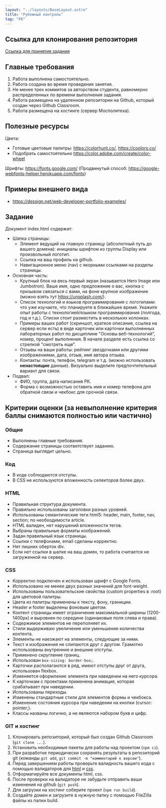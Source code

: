 ```yaml
---
layout: "../layouts/BaseLayout.astro"
title: "Рубежный контроль"
tag: "РК"
---
```


## Ссылка для клонирования репозитория

[Ссылка для принятия задания](https://classroom.github.com/a/-M-x20Jc)

## Главные требования

1. Работа выполнена самостоятельно.
1. Работа создана во время проведения занятия.
1. Не менее трех коммитов за авторством студента, равномерно распределенных по времени выполнения задания.
1. Работа размещена на удаленном репозитории на Github, который создан через Github Classroom.
1. Работа размещена на хостинге (сервер Мосполитеха).

## Полезные ресурсы

Цвета:

- Готовые цветовые палитры: https://colorhunt.co/, https://coolors.co/
- Подобрать самостоятельно https://color.adobe.com/create/color-wheel

Шрифты: https://fonts.google.com/ (Продвинутый способ: https://google-webfonts-helper.herokuapp.com/fonts)

## Примеры внешнего вида

- https://dessign.net/web-developer-portfolio-examples/

## Задание

Документ index.html содержит:

- Шапка страницы:
  - Элемент ведущий на главную страницу (абсолютный путь до вашего домена): инициалы шрифтом из группы Display или произвольный логотип.
  - Ссылка на ваш профиль на github.
  - Навигационное меню (nav) с якорными ссылками на разделы страницы.
- Основная часть:
  - Крупный блок на весь первый экран (называется Hero Image или Jumbotron). Ваше имя, одно предложение о вас, кнопка с призывом связаться с вами, на фоне крупное изображение (можно взять тут https://unsplash.com/).
  - Список технологий и языков программирования с логотипами: что уже изучаете, что планируете в ближайшее время. Укажите опыт работы с технологией/языком программирования (полгода, год и т.д.). Списки стоит разместить в нескольких колонках.
  - Примеры ваших работ (скриншот, краткое описание, ссылка на сервер если есть) в виде карточек или карточки выполненных лабораторных работ по дисциплине "Основы веб-технологий", номер, процент выполнения. В начале разделе есть ссылка со стрелкой "смотреть еще".
  - Отзывы на ваши работы: рейтинг звездочками или другими изображениями, дата, отзыв, имя автора отзыва.
  - Контакты: почта, телефон, telegram и т.д. (можно использовать **ненастоящие** данные). Визуально выделите предпочтительный вариант для связи.
- Подвал:
  - ФИО, группа, дата написания РК.
  - Форма с возможностью оставить имя и номер телефона для обратной связи и чекбокс для срочной связи.

## Критерии оценки (за невыполнение критерия баллы снимаются полностью или частично)

### Общие

- Выполнены главные требования.
- Содержание страницы соответствует заданию.
- Страница выглядит цельно.

### Код

- В коде соблюдаются отступы.
- В CSS не используются вложенность селекторов более двух.

### HTML

- Правильная структура документа.
- Правильно использованы заголовки разных уровней.
- Использованы семантические теги html5: header, main, footer, nav, section; по необходимости article.
- HTML валиден, нет нарушений вложенности тегов.
- Выбраны правильные форматы изображений.
- Задан правильный язык страницы.
- Ссылки с телефонами, email сделаны корректно.
- Нет лишних оберток div.
- Если нет ссылки в шапке на ваш домен, то работа считается не загруженной на сервер.

### CSS

- Корректно подключен и использован шрифт с Google Fonts.
- Использовано не менее двух разных значений для font-weight.
- Использованы пользовательские свойства (custom properties в :root) для цветовой палитры.
- Цвета из палитры применены к тексту, фону, границам.
- Header и footer выделены фоновым цветом.
- Контент страницы имеет ограничение максимальной ширины (1200-1400px) и выровнен по середине (одинаковые поля слева и права).
- Содержимое элементов не переполняет их.
- Стили выдерживаю увеличение или уменьшение количества контента.
- Элементы не наезжают на элементы, следующие за ними.
- Текст и изображения не слипаются друг с другом. Грамотно использованы внутренние и внешние отступы.
- Применено скругление границ.
- Использован `box-sizing: border-box;`.
- Карточки располагаются в ряд, имеют отступы друг от друга, использован flexbox.
- Изменяется оформление элемента при наведении на него курсора.
- К карточкам с проектами применена анимация, которая срабатывает при наведении.
- Использованы переходы.
- Изменены стандартные стили для элементов формы и чекбокса.
- Изменение состояния курсора при наведении на кнопки (cursor: pointer;).
- Классы названы логично, а не являются набором букв и цифр.

### GIT и хостинг

1. Клонировать репозиторий, который был создан Github Classroom (`git clone ...`).
1. Установить необходимые пакеты для работы над проектом (`npm ci`).
1. При разработке периодически сохранять результаты в репозиторий git (команды `git add`, `git commit -m "комментарий к версии"`).
1. Перед завершением работы проверьте валидность вашего кода с помощью валидаторов для [html](https://validator.w3.org/) и [css](https://jigsaw.w3.org/css-validator/).
1. Отформатируйте все документы html, css.
1. После проверки на валидаторе не забудьте отправить ваши изменения на github (`git push`).
1. Для загрузки на хостинг соберите проект (`npm run build`).
1. Создайте домен и загрузите в нужную папку с помощью FileZilla файлы из папки build.
